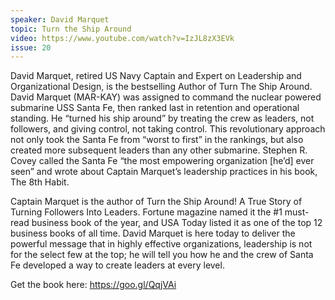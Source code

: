 ```yaml
---
speaker: David Marquet
topic: Turn the Ship Around
video: https://www.youtube.com/watch?v=IzJL8zX3EVk
issue: 20
---
```


David Marquet, retired US Navy Captain and Expert on Leadership and Organizational Design, is the bestselling Author of Turn The Ship Around. David Marquet (MAR-KAY) was assigned to command the nuclear powered submarine USS Santa Fe, then ranked last in retention and operational standing. He “turned his ship around” by treating the crew as leaders, not followers, and giving control, not taking control. This revolutionary approach not only took the Santa Fe from “worst to first” in the rankings, but also created more subsequent leaders than any other submarine. Stephen R. Covey called the Santa Fe “the most empowering organization [he’d] ever seen” and wrote about Captain Marquet’s leadership practices in his book, The 8th Habit. 

Captain Marquet is the author of Turn the Ship Around! A True Story of Turning Followers Into Leaders. Fortune magazine named it the #1 must-read business book of the year, and USA Today listed it as one of the top 12 business books of all time. David Marquet is here today to deliver the powerful message that in highly effective organizations, leadership is not for the select few at the top; he will tell you how he and the crew of Santa Fe developed a way to create leaders at every level.

Get the book here: https://goo.gl/QqjVAi
